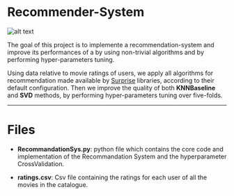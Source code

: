 # Recommender-System

![alt text](https://miro.medium.com/max/1000/1*kjouN-zV6BgpmCl5SnEjGQ.jpeg)

The goal of this project is to implemente a recommendation-system and improve its performances of a by using non-trivial algorithms and by performing hyper-parameters tuning.

Using data relative to movie ratings of users, we apply all algorithms for recommendation made available by [Surprise](http://surpriselib.com/) libraries, according to their default configuration. Then we improve the quality of both **KNNBaseline** and **SVD** methods, by performing hyper-parameters tuning over five-folds.

____

# Files

* **RecommandationSys.py**: python file which contains the core code and implementation of the Recommandation System and the hyperparameter CrossValidation.

* **ratings.csv**: Csv file containing the ratings for each user of all the movies in the catalogue.
